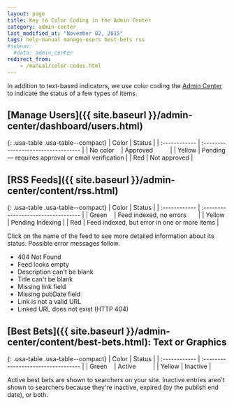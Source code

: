 ```yaml
---
layout: page
title: Key to Color Coding in the Admin Center
category: admin-center
last_modified_at: "November 02, 2015"
tags: help-manual manage-users best-bets rss
#subnav:
  #data: admin_center
redirect_from:
    - /manual/color-codes.html
---
```


In addition to text-based indicators, we use color coding the [Admin Center](https://search.usa.gov/sites/) to indicate the status of a few types of items. 

## [Manage Users]({{ site.baseurl }}/admin-center/dashboard/users.html)

{: .usa-table .usa-table--compact}
| Color | Status |
| :------------ | :---------------------------------- |
| No color&nbsp;&nbsp;&nbsp; | Approved&nbsp;&nbsp;&nbsp;&nbsp;&nbsp;&nbsp;&nbsp;&nbsp;&nbsp; |
| Yellow  | Pending &mdash; requires approval or email verification |
| Red   | Not approved |

## [RSS Feeds]({{ site.baseurl }}/admin-center/content/rss.html)

{: .usa-table .usa-table--compact}
| Color | Status |
| :------------ | :---------------------------------- |
| Green&nbsp;&nbsp;&nbsp; | Feed indexed, no errors&nbsp;&nbsp;&nbsp;&nbsp;&nbsp;&nbsp; |
| Yellow  | Pending Indexing |
| Red   | Feed indexed, but error in one or more items |


Click on the name of the feed to see more detailed information about its status. Possible error messages follow.

* 404 Not Found
* Feed looks empty
* Description can't be blank
* Title can't be blank
* Missing link field
* Missing pubDate field
* Link is not a valid URL
* Linked URL does not exist (HTTP 404)

## [Best Bets]({{ site.baseurl }}/admin-center/content/best-bets.html): Text or Graphics

{: .usa-table .usa-table--compact}
| Color | Status |
| :------------ | :---------------------------------- |
| Green&nbsp;&nbsp;&nbsp;  | Active&nbsp;&nbsp;&nbsp;&nbsp;&nbsp;&nbsp;&nbsp;&nbsp;&nbsp; |
| Yellow   | Inactive |

Active best bets are shown to searchers on your site. Inactive entries aren't shown to searchers because they're inactive, expired (by the publish end date), or both.
